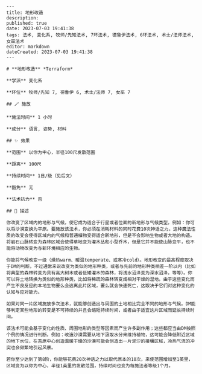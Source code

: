 
    ---
    title: 地形改造
    description: 
    published: true
    date: 2023-07-03 19:41:38
    tags: 法术, 变化系, 牧师/先知法术, 7环法术, 德鲁伊法术, 6环法术, 术士/法师法术, 女巫法术
    editor: markdown
    dateCreated: 2023-07-03 19:41:38
    ---

    # **地形改造** *Terraform*

    **学派** 变化系 

    **环位** 牧师/先知 7, 德鲁伊 6, 术士/法师 7, 女巫 7

    ## 🪄 施放

    **施法时间** 1 小时

    **成分** 语言, 姿势, 材料

    ## ✨ 效果  

    **范围** 以你为中心，半径100尺发散范围

    **距离** 100尺  

    **持续时间** 1日/级（见后文） 

    **豁免** 无

    **法术抗力** 否

    ## 📖 描述

    你改变了区域内的地形与气候，使它成为适合于行星或者位面的新地形与气候类型。例如：你可以将沙漠变换为平原。要施放该法术，你必须在消耗材料的同时花费10次神话之力。这种魔法性质的改变会使得区域内的气候和普通植物变得适合新地形，但是不会影响生物或者大地的构造。将岩石山脉转变为森林区域会使得草地变为灌木丛和小型乔木，但是它并不能使山脉变平，也不能将动物改变为与新环境相应的生物。

    你能将气候改变一级（燥热warm、暖温temperate、或寒冷cold）。地形改变的最高程度取决于DM的判断，不过通常来说改变为类似的地形种类，或者与先前的地形种类相差一阶以内（比如将典型的森林转变为具有高大树木或者低矮灌木的森林，将浅水沼泽变为深水沼泽，等等）。你可以将土地转换为类似的地形种类，比如将稀疏的森林转变成相对干燥的湿地。由于这些变化而产生不良反应的本地生物要么会逃离此片区域，要么就会快速死亡，这取决于它们对这种变化的认知与应对能力。

    如果对同一片区域施放多次法术，就能够创造出与周围的土地相比完全不同的地形与气候。DM能够判定某些地形的转变是不可持续的并且会缩短持续时间，或者由于适宜这片区域而延长持续时间。

    该法术可能会基于变化的性质、周围地形的类型等因素而产生许多副作用；这些都应当由DM按照个例的情况进行判断。例如：改造沙漠需要从地下汲取水分来维持植物，这可能会降低附近区域的地下水位，在苔原中心创造温暖干燥的沙漠可能会创造出一片泥泞的接壤区域，冷热气流的冲突也会频繁地引起风暴。

    若你至少达到了第8阶，你能够花费20次神话之力以取代原本的10次，来使范围增加至1英里，区域变为以你为中心，半径1英里的发散范围，持续时间也变为每施法者等级1个月。
    